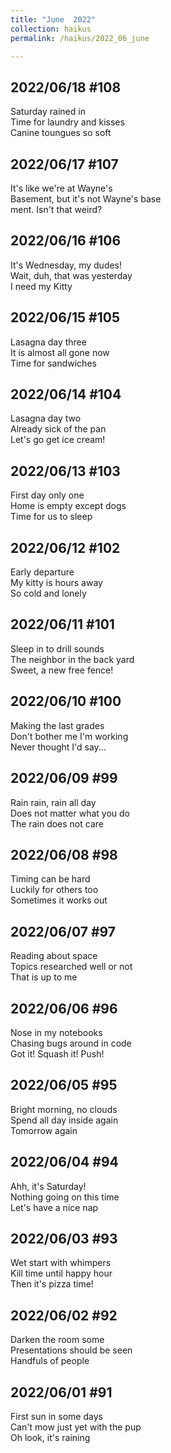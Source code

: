 ```yaml
---
title: "June  2022"
collection: haikus
permalink: /haikus/2022_06_june

---
```

## 2022/06/18 #108
Saturday rained in \
Time for laundry and kisses \
Canine toungues so soft


## 2022/06/17 #107
It's like we're at Wayne's \
Basement, but it's not Wayne's base \
ment. Isn't that weird?

## 2022/06/16 #106
It's Wednesday, my dudes! \
Wait, duh, that was yesterday \
I need my Kitty

## 2022/06/15 #105
Lasagna day three \
It is almost all gone now \
Time for sandwiches

## 2022/06/14 #104
Lasagna day two \
Already sick of the pan \
Let's go get ice cream!

## 2022/06/13 #103
First day only one \
Home is empty except dogs \
Time for us to sleep

## 2022/06/12 #102
Early departure \
My kitty is hours away \
So cold and lonely

## 2022/06/11 #101
Sleep in to drill sounds \
The neighbor in the back yard \
Sweet, a new free fence!

## 2022/06/10 #100
Making the last grades \
Don't bother me I'm working \
Never thought I'd say...

## 2022/06/09 #99
Rain rain, rain all day \
Does not matter what you do \
The rain does not care

## 2022/06/08 #98
Timing can be hard \
Luckily for others too \
Sometimes it works out

## 2022/06/07 #97
Reading about space \
Topics researched well or not \
That is up to me

## 2022/06/06 #96
Nose in my notebooks \
Chasing bugs around in code \
Got it! Squash it! Push!

## 2022/06/05 #95
Bright morning, no clouds \
Spend all day inside again \
Tomorrow again

## 2022/06/04 #94
Ahh, it's Saturday! \
Nothing going on this time \
Let's have a nice nap

## 2022/06/03 #93
Wet start with whimpers \
Kill time until happy hour \
Then it's pizza time!

## 2022/06/02 #92
Darken the room some \
Presentations should be seen \
Handfuls of people

## 2022/06/01 #91
First sun in some days \
Can't mow just yet with the pup \
Oh look, it's raining




<!-- Tana on eesti
vabariigiaastapaev
joogid koigile -->



<!-- Heading 1
======

Heading 2  
======

Heading 3
====== -->
